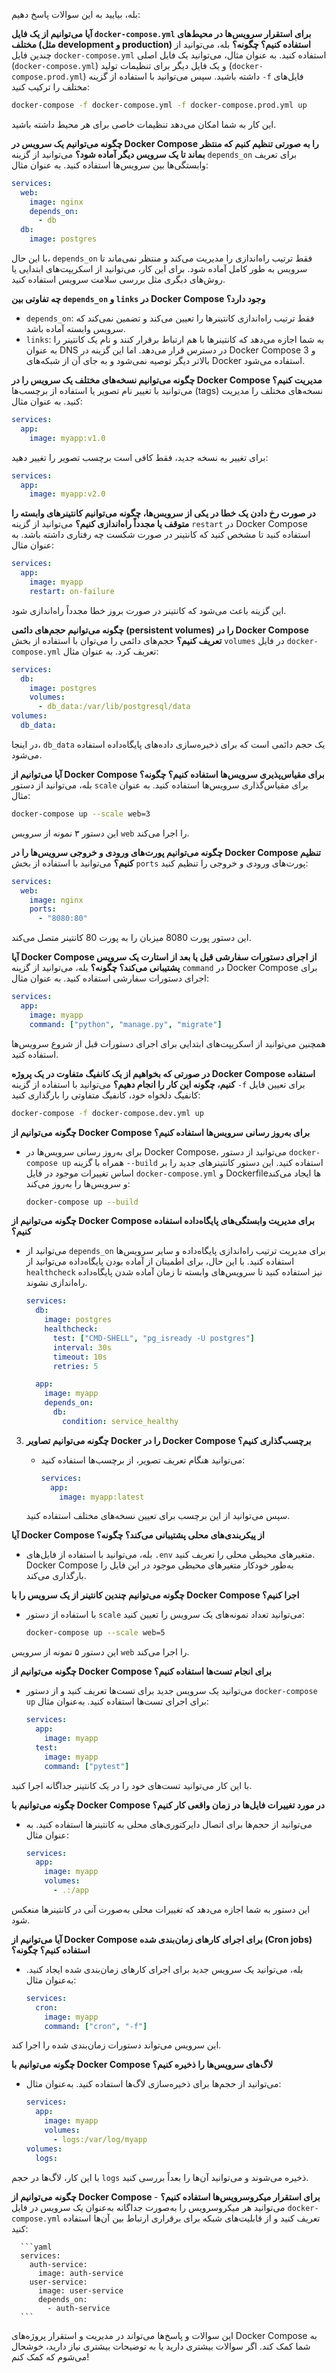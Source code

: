 بله، بیایید به این سوالات پاسخ دهیم:

 **آیا می‌توانیم از یک فایل `docker-compose.yml` برای استقرار سرویس‌ها در محیط‌های مختلف (مثل development و production) استفاده کنیم؟ چگونه؟**
   بله، می‌توانید از چندین فایل `docker-compose.yml` استفاده کنید. به عنوان مثال، می‌توانید یک فایل اصلی (`docker-compose.yml`) و یک فایل دیگر برای تنظیمات تولید (`docker-compose.prod.yml`) داشته باشید. سپس می‌توانید با استفاده از گزینه `-f` فایل‌های مختلف را ترکیب کنید:

   ```bash
   docker-compose -f docker-compose.yml -f docker-compose.prod.yml up
   ```

   این کار به شما امکان می‌دهد تنظیمات خاصی برای هر محیط داشته باشید.

 **چگونه می‌توانیم یک سرویس در Docker Compose را به صورتی تنظیم کنیم که منتظر بماند تا یک سرویس دیگر آماده شود؟**
   می‌توانید از گزینه `depends_on` برای تعریف وابستگی‌ها بین سرویس‌ها استفاده کنید. به عنوان مثال:

   ```yaml
   services:
     web:
       image: nginx
       depends_on:
         - db
     db:
       image: postgres
   ```

   با این حال، `depends_on` فقط ترتیب راه‌اندازی را مدیریت می‌کند و منتظر نمی‌ماند تا سرویس به طور کامل آماده شود. برای این کار، می‌توانید از اسکریپت‌های ابتدایی یا روش‌های دیگری مثل بررسی سلامت سرویس استفاده کنید.

**چه تفاوتی بین `depends_on` و `links` در Docker Compose وجود دارد؟**
   - `depends_on`: فقط ترتیب راه‌اندازی کانتینرها را تعیین می‌کند و تضمین نمی‌کند که سرویس وابسته آماده باشد.
   - `links`: به شما اجازه می‌دهد که کانتینرها با هم ارتباط برقرار کنند و نام یک کانتینر را به عنوان DNS در دسترس قرار می‌دهد. اما این گزینه در Docker Compose 3 و بالاتر دیگر توصیه نمی‌شود و به جای آن از شبکه‌های Docker استفاده می‌شود.

**چگونه می‌توانیم نسخه‌های مختلف یک سرویس را در Docker Compose مدیریت کنیم؟**
   می‌توانید با تغییر نام تصویر یا استفاده از برچسب‌ها (tags) نسخه‌های مختلف را مدیریت کنید. به عنوان مثال:

   ```yaml
   services:
     app:
       image: myapp:v1.0
   ```

   برای تغییر به نسخه جدید، فقط کافی است برچسب تصویر را تغییر دهید:

   ```yaml
   services:
     app:
       image: myapp:v2.0
   ```

 **در صورت رخ دادن یک خطا در یکی از سرویس‌ها، چگونه می‌توانیم کانتینرهای وابسته را متوقف یا مجدداً راه‌اندازی کنیم؟**
   می‌توانید از گزینه `restart` در Docker Compose استفاده کنید تا مشخص کنید که کانتینر در صورت شکست چه رفتاری داشته باشد. به عنوان مثال:

   ```yaml
   services:
     app:
       image: myapp
       restart: on-failure
   ```

   این گزینه باعث می‌شود که کانتینر در صورت بروز خطا مجدداً راه‌اندازی شود.

 **چگونه می‌توانیم حجم‌های دائمی (persistent volumes) را در Docker Compose تعریف کنیم؟**
   حجم‌های دائمی را می‌توان با استفاده از بخش `volumes` در فایل `docker-compose.yml` تعریف کرد. به عنوان مثال:

   ```yaml
   services:
     db:
       image: postgres
       volumes:
         - db_data:/var/lib/postgresql/data
   volumes:
     db_data:
   ```

   در اینجا، `db_data` یک حجم دائمی است که برای ذخیره‌سازی داده‌های پایگاه‌داده استفاده می‌شود.

 **آیا می‌توانیم از Docker Compose برای مقیاس‌پذیری سرویس‌ها استفاده کنیم؟ چگونه؟**
   بله، می‌توانید از دستور `scale` برای مقیاس‌گذاری سرویس‌ها استفاده کنید. به عنوان مثال:

   ```bash
   docker-compose up --scale web=3
   ```

   این دستور ۳ نمونه از سرویس `web` را اجرا می‌کند.

 **چگونه می‌توانیم پورت‌های ورودی و خروجی سرویس‌ها را در Docker Compose تنظیم کنیم؟**
   می‌توانید با استفاده از بخش `ports` پورت‌های ورودی و خروجی را تنظیم کنید:

   ```yaml
   services:
     web:
       image: nginx
       ports:
         - "8080:80"
   ```

   این دستور پورت 8080 میزبان را به پورت 80 کانتینر متصل می‌کند.

 **آیا Docker Compose از اجرای دستورات سفارشی قبل یا بعد از استارت یک سرویس پشتیبانی می‌کند؟ چگونه؟**
   بله، می‌توانید از گزینه `command` در Docker Compose برای اجرای دستورات سفارشی استفاده کنید. به عنوان مثال:

   ```yaml
   services:
     app:
       image: myapp
       command: ["python", "manage.py", "migrate"]
   ```

   همچنین می‌توانید از اسکریپت‌های ابتدایی برای اجرای دستورات قبل از شروع سرویس‌ها استفاده کنید.

 **در صورتی که بخواهیم از یک کانفیگ متفاوت در یک پروژه Docker Compose استفاده کنیم، چگونه این کار را انجام دهیم؟**
    می‌توانید با استفاده از گزینه `-f` برای تعیین فایل کانفیگ دلخواه خود، کانفیگ متفاوتی را بارگذاری کنید:

   ```bash
   docker-compose -f docker-compose.dev.yml up
   ```



 **چگونه می‌توانیم از Docker Compose برای به‌روز رسانی سرویس‌ها استفاده کنیم؟**
   - برای به‌روز رسانی سرویس‌ها در Docker Compose، می‌توانید از دستور `docker-compose up` همراه با گزینه `--build` استفاده کنید. این دستور کانتینرهای جدید را بر اساس تغییرات موجود در فایل `docker-compose.yml` و Dockerfileها ایجاد می‌کند و سرویس‌ها را به‌روز می‌کند:

     ```bash
     docker-compose up --build
     ```

**چگونه می‌توانیم از Docker Compose برای مدیریت وابستگی‌های پایگاه‌داده استفاده کنیم؟**
   - می‌توانید از `depends_on` برای مدیریت ترتیب راه‌اندازی پایگاه‌داده و سایر سرویس‌ها استفاده کنید. با این حال، برای اطمینان از آماده بودن پایگاه‌داده می‌توانید از `healthcheck` نیز استفاده کنید تا سرویس‌های وابسته تا زمان آماده شدن پایگاه‌داده راه‌اندازی نشوند.

     ```yaml
     services:
       db:
         image: postgres
         healthcheck:
           test: ["CMD-SHELL", "pg_isready -U postgres"]
           interval: 30s
           timeout: 10s
           retries: 5

       app:
         image: myapp
         depends_on:
           db:
             condition: service_healthy
     ```

3. **چگونه می‌توانیم تصاویر Docker را در Docker Compose برچسب‌گذاری کنیم؟**
   - می‌توانید هنگام تعریف تصویر، از برچسب‌ها استفاده کنید:

     ```yaml
     services:
       app:
         image: myapp:latest
     ```

   سپس می‌توانید از این برچسب برای تعیین نسخه‌های مختلف استفاده کنید.

**آیا Docker Compose از پیکربندی‌های محلی پشتیبانی می‌کند؟ چگونه؟**
   - بله، می‌توانید با استفاده از فایل‌های `.env` متغیرهای محیطی محلی را تعریف کنید. Docker Compose به‌طور خودکار متغیرهای محیطی موجود در این فایل را بارگذاری می‌کند.

**چگونه می‌توانیم چندین کانتینر از یک سرویس را با Docker Compose اجرا کنیم؟**
   - با استفاده از دستور `scale` می‌توانید تعداد نمونه‌های یک سرویس را تعیین کنید:

     ```bash
     docker-compose up --scale web=5
     ```

   این دستور ۵ نمونه از سرویس `web` را اجرا می‌کند.

**چگونه می‌توانیم از Docker Compose برای انجام تست‌ها استفاده کنیم؟**
   - می‌توانید یک سرویس جدید برای تست‌ها تعریف کنید و از دستور `docker-compose up` برای اجرای تست‌ها استفاده کنید. به‌عنوان مثال:

     ```yaml
     services:
       app:
         image: myapp
       test:
         image: myapp
         command: ["pytest"]
     ```

   با این کار می‌توانید تست‌های خود را در یک کانتینر جداگانه اجرا کنید.

**چگونه می‌توانیم با Docker Compose در مورد تغییرات فایل‌ها در زمان واقعی کار کنیم؟**
   - می‌توانید از حجم‌ها برای اتصال دایرکتوری‌های محلی به کانتینرها استفاده کنید. به عنوان مثال:

     ```yaml
     services:
       app:
         image: myapp
         volumes:
           - .:/app
     ```

   این دستور به شما اجازه می‌دهد که تغییرات محلی به‌صورت آنی در کانتینرها منعکس شود.

**آیا می‌توانیم از Docker Compose برای اجرای کارهای زمان‌بندی شده (Cron jobs) استفاده کنیم؟ چگونه؟**
   - بله، می‌توانید یک سرویس جدید برای اجرای کارهای زمان‌بندی شده ایجاد کنید. به‌عنوان مثال:

     ```yaml
     services:
       cron:
         image: myapp
         command: ["cron", "-f"]
     ```

   این سرویس می‌تواند دستورات زمان‌بندی شده را اجرا کند.

**چگونه می‌توانیم با Docker Compose لاگ‌های سرویس‌ها را ذخیره کنیم؟**
   - می‌توانید از حجم‌ها برای ذخیره‌سازی لاگ‌ها استفاده کنید. به‌عنوان مثال:

     ```yaml
     services:
       app:
         image: myapp
         volumes:
           - logs:/var/log/myapp
     volumes:
       logs:
     ```

   با این کار، لاگ‌ها در حجم `logs` ذخیره می‌شوند و می‌توانید آن‌ها را بعداً بررسی کنید.

**چگونه می‌توانیم از Docker Compose برای استقرار میکروسرویس‌ها استفاده کنیم؟**
    - می‌توانید هر میکروسرویس را به‌صورت جداگانه به‌عنوان یک سرویس در فایل `docker-compose.yml` تعریف کنید و از قابلیت‌های شبکه برای برقراری ارتباط بین آن‌ها استفاده کنید:

      ```yaml
      services:
        auth-service:
          image: auth-service
        user-service:
          image: user-service
          depends_on:
            - auth-service
      ```

این سوالات و پاسخ‌ها می‌تواند در مدیریت و استقرار پروژه‌های Docker Compose به شما کمک کند. اگر سوالات بیشتری دارید یا به توضیحات بیشتری نیاز دارید، خوشحال می‌شوم که کمک کنم!
